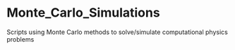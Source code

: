 # Monte_Carlo_Simulations

Scripts using Monte Carlo methods to solve/simulate computational physics problems

